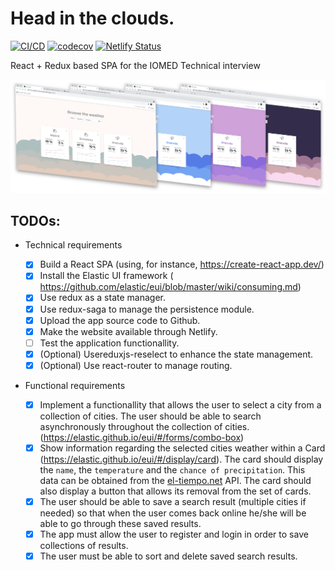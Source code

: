 # Head in the clouds.

[![CI/CD](https://github.com/pedro-rodalia/head-in-the-clouds/actions/workflows/main.yml/badge.svg)](https://github.com/pedro-rodalia/head-in-the-clouds/actions/workflows/main.yml)
[![codecov](https://codecov.io/gh/pedro-rodalia/head-in-the-clouds/branch/feat/github-actions/graph/badge.svg?token=D7O8ZEZPUA)](https://codecov.io/gh/pedro-rodalia/head-in-the-clouds)
[![Netlify Status](https://api.netlify.com/api/v1/badges/13d31973-47fb-469c-9a91-0c490499cf28/deploy-status)](https://app.netlify.com/sites/head-in-the-clouds/deploys)

React + Redux based SPA for the IOMED Technical interview

![alt text][showcase]

## TODOs:

- Technical requirements

  - [x] Build a React SPA (using, for instance, ​https://create-react-app.dev/​)
  - [x] Install the Elastic UI framework (​https://github.com/elastic/eui/blob/master/wiki/consuming.md​)
  - [x] Use ​redux​ as a state manager.
  - [x] Use redux-saga to manage the persistence module.
  - [x] Upload the app source code to Github.
  - [x] Make the website available through Netlify.
  - [ ] Test the application functionallity.
  - [x] (Optional) Use ​reduxjs-reselect​ to enhance the state management.
  - [x] (Optional) Use react-router to manage routing.

- Functional requirements

  - [x] Implement a functionallity that allows the user to select a city from a collection of cities. The user should be able to search asynchronously throughout the collection of cities. (https://elastic.github.io/eui/#/forms/combo-box)
  - [x] Show information regarding the selected cities weather within a Card (https://elastic.github.io/eui/#/display/card). The card should display the `name`, the `temperature` and the `chance of precipitation`. This data can be obtained from the [el-tiempo.net](el-tiempo.net) API. The card should also display a button that allows its removal from the set of cards.
  - [x] The user should be able to save a search result (multiple cities if needed) so that when the user comes back online he/she will be able to go through these saved results.
  - [x] The app must allow the user to register and login in order to save collections of results.
  - [x] The user must be able to sort and delete saved search results.

[showcase]: .github/showcase.png
